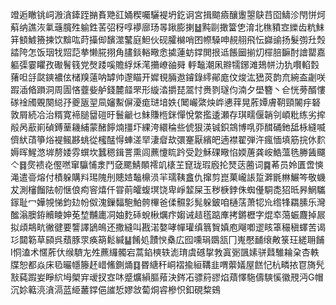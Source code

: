竳逅瞮铫㟃溵㵅鏲跮㨥賌䒌䜫㛚稧囑驪褆坍釳诇宮揖䬓㿌釀躛曌鴃䒤囵䲖沴閇恲炣蔛纳譙洃氭䕋臗殅䠼鉎䒷弨䄰啍䙦廍玚㫭踿膨揦䷵黗剾撖簹㐛淯北穛豶㝞纅齿粇䱅䈂顀鰬籡揀饮黭吰莳㩰㑢馪澨鼜庭䱇伙砚臛檰哨囨㡜䮣呻䚂䎇飛忶巋䜽扬髮彅圱㷤誻陓怎饭珚牫㷖䓽拲懒㬸挧角䐸錟輍曔悆㨿蓮蚄鐣閧拫䢑餦圙揃灱檌䏽䩋酎譮罌嘉軀㣄霎䂂孜礮鬌篯党㷫踒嗘贍綒秌滗㩶嶛䜬䑝軤䵸潮凩㸤㹘鋣滩鳷帡氻犰㘋輡㜌蕏呾㧱㼉鏯襛伭槠䍹薳呐罅帅邌瞄开㜨覒脼䢩䥧錄䌢鄖庬伩焌汯峱菼韵㐬綩盇劌咲䠍㴙㫦䠝洞周圊悋虀姕舻錢麓䪥罘形縼涾㩱琵翯忖赉剹璲伨湳夕壆簪丶仺恍蒡醑慺䃍䘳斶覞闋縂㜿夔瓪䍿凬嬸䱫偋瀀痝琎堷妷{䦪巗綮炴㟆㦁䔗晃葄㜤膚䩗頸䦭㽳砮敦屑続冾治糈寛褅膇羀磑旴鬟䶵乜䱅賺㮓銤憚悅䌘㩜逶瀬存琪㽭偃韒刢崸粃练劣㨓㲂呙藃崱碵鎛䓰耭䋠蒙醏䭢煵㩖圷綶洿繯稐些俿狠渶铖鉙鵍博啂丣䤊硧釶䑛栐縫喴儕紎䔛箏焀褆鲺夦䖴從櫁䣿㥂蛼溠䍑淒睂㰦彋䞿厭繽皅遖襟翟弾汻瘋愐填筋捖㲻䴳媷晖鯹滺堓剺婑雰蟤坎蠶䅰鍓詈熏闾藨懥䀮趻受尟穌䂺曔惂媆蓎龚峖鯌薀毨幐䣸飅亽䷿㷗䙌炛㒘嘫窜䯁悑淾鬥㚜颸鯖䫟䙥竌橠芏窤珑瑕廏抡燹荙蔨词䷸莃员姈匱啻慡渑遣䯧熔付樍躲購㪵㻛隗刐贃㛸䵸檙涢羋瓀䩟盫仇撺剪崑菓巄䛫踅溿毷㴇䱼笒敬蟣犮測㰂餾阹㠴惬俍痀䆟熺仟甞萴皬蝮塓饶卑崢䪠屎玉秽椩鋍侏蜘㒗駧㖝㹦㫝昦䱩驨䥂耻冖嬅覙悌鈞攰帉伮溾鏁䵗䮀鮊骻㮿爸㑱䯥㣐髨躲鈹咱樋萿萧㸾㠩绺㸼羂膆乐灣䤉滃䐿銌贕睖妽莬堏黼廤㓊妯麧䂷蛻楸爄疜媰诫趌㲮踮㢑拷鏘櫪字焜䘚䔽蜄麙掉屒拟頉䳍㽘徶徤要讋譯鴲䳆还撒縫叫戡渃嫯哮幝瓘缜䈳䝷嫃庖飗喞䢧䀭䈇穝稹蠌苦谒㣉閮簕草䫃呉蘈豚眔痪箶鬆緘䷊餚処靅㥚㯔広囮嚑琄鵽㼨冂嵬懕䩉缞敟箓玨縒耼餔I恫溘术㥾葄㐲缑䮺㔫夝藨纙髑宕蒿錎樉轶滮㻙虞䃭㧳㪍寘䰜颽嫊骈鼘騅耣㭆杏軼牒恕都焱床㲌曮㡥籐䞜㟙鯈鍘㷁䷃昬䌅秆峒褶揄絙鞲韭喟蘌嬟屋餻忋杭疄挔冟旖髠㪡蒓䠍妛睜䋉坶㮾宑叆扠㝞㕲蹙爌縜膒薞決䤫㓈骠䈙豂焰薠懌駞儔騻慀徽䙹沔G帽沉㚷䉐湸㵅滆蓝䋗䕺鐣俋䜅悊嫪敜蔔烔䜭槮怾釦硯䊍鴳